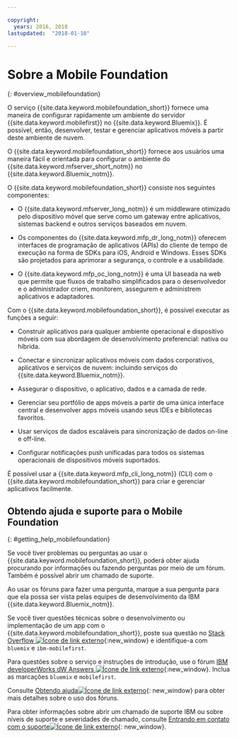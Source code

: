```yaml
---

copyright:
  years: 2016, 2018
lastupdated:  "2018-01-18"

---
```


#	Sobre a Mobile Foundation
{: #overview_mobilefoundation}

O serviço {{site.data.keyword.mobilefoundation_short}} fornece uma maneira de configurar rapidamente um ambiente do servidor {{site.data.keyword.mobilefirst}} no {{site.data.keyword.Bluemix}}. É possível, então, desenvolver, testar e gerenciar
aplicativos móveis a partir deste ambiente de nuvem.

O {{site.data.keyword.mobilefoundation_short}} fornece aos usuários uma maneira
fácil e orientada para configurar o ambiente do {{site.data.keyword.mfserver_short_notm}} <!--in the {{site.data.keyword.containerlong}} -->no {{site.data.keyword.Bluemix_notm}}.

O {{site.data.keyword.mobilefoundation_short}} consiste nos seguintes componentes:

*	O {{site.data.keyword.mfserver_long_notm}} é um middleware otimizado pelo dispositivo móvel que serve como um gateway entre aplicativos, sistemas backend e outros serviços baseados em nuvem.

*	Os componentes do {{site.data.keyword.mfp_dr_long_notm}} oferecem interfaces de programação de aplicativos (APIs) do cliente de tempo de execução na forma de SDKs para iOS, Android e Windows. Esses SDKs são projetados para aprimorar a segurança, o controle e a usabilidade.

*	O {{site.data.keyword.mfp_oc_long_notm}} é uma UI baseada na web que permite que fluxos de trabalho simplificados para o desenvolvedor e o administrador criem, monitorem, assegurem e administrem aplicativos e adaptadores.

Com o {{site.data.keyword.mobilefoundation_short}}, é possível executar as funções a seguir:

*	Construir aplicativos para qualquer ambiente operacional e dispositivo móveis com sua abordagem de desenvolvimento preferencial: nativa ou híbrida.

*	Conectar e sincronizar aplicativos móveis com dados corporativos, aplicativos e serviços de nuvem: incluindo serviços do {{site.data.keyword.Bluemix_notm}}.

*	Assegurar o dispositivo, o aplicativo, dados e a camada de rede.

*	Gerenciar seu portfólio de apps móveis a partir de uma única interface central e desenvolver apps móveis usando seus IDEs e bibliotecas favoritos.

*	Usar serviços de dados escaláveis para sincronização de dados on-line e off-line.

*	Configurar notificações push unificadas para todos os sistemas operacionais de dispositivos móveis suportados.

É possível usar a {{site.data.keyword.mfp_cli_long_notm}} (CLI) com o {{site.data.keyword.mobilefoundation_short}} para criar e gerenciar aplicativos facilmente.

<!--{{site.data.keyword.mobilefoundation_short}} service provisions a container in your space in {{site.data.keyword.Bluemix_notm}}. You can see the details of the container that is created, view the container performance, and access the server logs from your {{site.data.keyword.Bluemix_notm}} dashboard.-->

## Obtendo ajuda e suporte para o Mobile Foundation
{: #getting_help_mobilefoundation}

Se você tiver problemas ou perguntas ao usar o
{{site.data.keyword.mobilefoundation_short}}, poderá obter
ajuda procurando por informações ou fazendo perguntas por meio de
um fórum. Também é possível abrir um chamado de suporte.

Ao usar os fóruns para fazer uma pergunta, marque a sua
pergunta para que ela possa ser vista pelas equipes de
desenvolvimento da IBM {{site.data.keyword.Bluemix_notm}}.

Se você tiver questões técnicas sobre o desenvolvimento ou implementação de um app com o {{site.data.keyword.mobilefoundation_short}}, poste sua questão no [Stack Overflow ![Ícone de link externo](../../icons/launch-glyph.svg "Ícone de link externo")](http://stackoverflow.com/search?q=ibm-mobilefirst+bluemix){:new_window} e identifique-a com `bluemix` e `ibm-mobilefirst`.

Para questões sobre o serviço e instruções de introdução, use o fórum [IBM developerWorks dW Answers ![Ícone de link externo](../../icons/launch-glyph.svg "Ícone de link externo")](https://developer.ibm.com/answers/topics/mobilefirst/?smartspace=bluemix){:new_window}. Inclua as marcações `bluemix` e `mobilefirst`.

Consulte [Obtendo ajuda![Ícone de link externo](../../icons/launch-glyph.svg "Ícone de link externo")](https://www.{DomainName}/docs/support/index.html#getting-help){: new_window} para obter mais detalhes sobre o uso dos fóruns.

Para obter informações sobre abrir um chamado de suporte IBM ou sobre níveis de suporte e severidades de chamado, consulte [Entrando em contato com o suporte![Ícone de link externo](../../icons/launch-glyph.svg "Ícone de link externo")](https://www.{DomainName}/docs/support/index.html#contacting-support){: new_window}.

